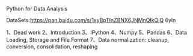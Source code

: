 Python for Data Analysis

DataSets:https://pan.baidu.com/s/1xyBpTInZBNX6JNMnQIkQjQ
6yln

1、Dead work
2、Introduction
3、IPython
4、Numpy
5、Pandas
6、Data Loading, Storage and File Format
7、Data normalization: cleanup, conversion, consolidation, reshaping